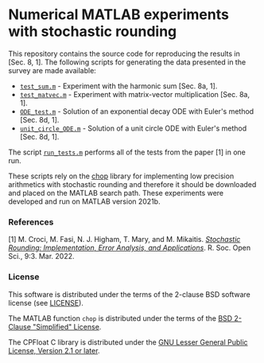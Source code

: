 # Numerical MATLAB experiments with stochastic rounding
This repository contains the source code for reproducing the results in [Sec. 8, 1]. The following scripts for generating the data presented in the survey are made available:
   * [`test_sum.m`](./test_sum.m) - Experiment with the harmonic sum [Sec. 8a, 1].
   * [`test_matvec.m`](./test_matvec.m) - Experiment with matrix-vector multiplication [Sec. 8a, 1].
   * [`ODE_test.m`](./ODE_tests.m) - Solution of an exponential decay ODE with Euler's method [Sec. 8d, 1].
   * [`unit_circle_ODE.m`](./unit_circle_ODE.m) - Solution of a unit circle ODE with Euler's method [Sec. 8d, 1].
   
The script [`run_tests.m`](./run_tests.m) performs all of the tests from the paper [1] in one run.

These scripts rely on the [chop](https://github.com/higham/chop) library for implementing low precision arithmetics with stochastic rounding and therefore it should be downloaded and placed on the MATLAB search path. These experiments were developed and run on MATLAB version 2021b.

### References

 [1] M. Croci, M. Fasi, N. J. Higham, T. Mary, and M. Mikaitis. [*Stochastic Rounding: Implementation, Error Analysis, and Applications*](https://royalsocietypublishing.org/doi/10.1098/rsos.211631). R. Soc. Open Sci., 9:3. Mar. 2022.

### License

This software is distributed under the terms of the 2-clause BSD software license (see [LICENSE](./LICENSE)).

The MATLAB function `chop` is distributed under the terms of the [BSD 2-Clause "Simplified" License](https://raw.githubusercontent.com/higham/chop/master/license.txt).

The CPFloat C library is distributed under the [GNU Lesser General Public License, Version 2.1 or later](https://raw.githubusercontent.com/mfasi/cpfloat/master/LICENSES/LGPL-2.1-or-later.txt).
